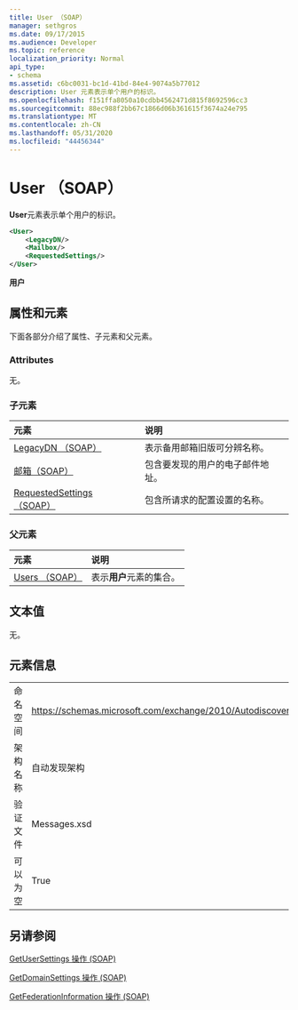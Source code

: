 ```yaml
---
title: User （SOAP）
manager: sethgros
ms.date: 09/17/2015
ms.audience: Developer
ms.topic: reference
localization_priority: Normal
api_type:
- schema
ms.assetid: c6bc0031-bc1d-41bd-84e4-9074a5b77012
description: User 元素表示单个用户的标识。
ms.openlocfilehash: f151ffa8050a10cdbb4562471d815f8692596cc3
ms.sourcegitcommit: 88ec988f2bb67c1866d06b361615f3674a24e795
ms.translationtype: MT
ms.contentlocale: zh-CN
ms.lasthandoff: 05/31/2020
ms.locfileid: "44456344"
---
```

# <a name="user-soap"></a>User （SOAP）

**User**元素表示单个用户的标识。 
  
```XML
<User>
    <LegacyDN/>
    <Mailbox/>
    <RequestedSettings/>
</User>
```

 **用户**
## <a name="attributes-and-elements"></a>属性和元素

下面各部分介绍了属性、子元素和父元素。
  
### <a name="attributes"></a>Attributes

无。
  
### <a name="child-elements"></a>子元素

|**元素**|**说明**|
|:-----|:-----|
|[LegacyDN （SOAP）](legacydn-soap.md) <br/> |表示备用邮箱旧版可分辨名称。  <br/> |
|[邮箱（SOAP）](mailbox-soap.md) <br/> |包含要发现的用户的电子邮件地址。  <br/> |
|[RequestedSettings （SOAP）](requestedsettings-soap.md) <br/> |包含所请求的配置设置的名称。  <br/> |
   
### <a name="parent-elements"></a>父元素

|**元素**|**说明**|
|:-----|:-----|
|[Users （SOAP）](users-soap.md) <br/> |表示**用户**元素的集合。  <br/> |
   
## <a name="text-value"></a>文本值

无。
  
## <a name="element-information"></a>元素信息

|||
|:-----|:-----|
|命名空间  <br/> |https://schemas.microsoft.com/exchange/2010/Autodiscover  <br/> |
|架构名称  <br/> |自动发现架构  <br/> |
|验证文件  <br/> |Messages.xsd  <br/> |
|可以为空  <br/> |True  <br/> |
   
## <a name="see-also"></a>另请参阅



[GetUserSettings 操作 (SOAP)](getusersettings-operation-soap.md)
  
[GetDomainSettings 操作 (SOAP)](getdomainsettings-operation-soap.md)
  
[GetFederationInformation 操作 (SOAP)](getfederationinformation-operation-soap.md)


